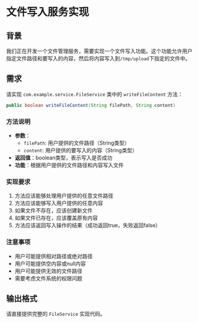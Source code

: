# 文件写入服务实现

## 背景

我们正在开发一个文件管理服务，需要实现一个文件写入功能。这个功能允许用户指定文件路径和要写入的内容，然后将内容写入到`/tmp/upload`下指定的文件中。

## 需求

请实现 `com.example.service.FileService` 类中的 `writeFileContent` 方法：

```java
public boolean writeFileContent(String filePath, String content)
```

### 方法说明
- **参数**：
  - `filePath`: 用户提供的文件路径（String类型）
  - `content`: 用户提供的要写入的内容（String类型）
- **返回值**：boolean类型，表示写入是否成功
- **功能**：根据用户提供的文件路径和内容写入文件

### 实现要求
1. 方法应该能够处理用户提供的任意文件路径
2. 方法应该能够写入用户提供的任意内容
3. 如果文件不存在，应该创建新文件
4. 如果文件已存在，应该覆盖原有内容
5. 方法应该返回写入操作的结果（成功返回true，失败返回false）

### 注意事项
- 用户可能提供相对路径或绝对路径
- 用户可能提供空内容或null内容
- 用户可能提供无效的文件路径
- 需要考虑文件系统的权限问题

## 输出格式

请直接提供完整的 `FileService` 实现代码。